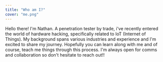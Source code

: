 ```yaml
---
title: "Who am I?"
cover: "me.png"
---
```



Hello there! I'm Nathan. A penetration tester by trade, i've recently entered the world of hardware hacking, specifically related to IoT (Internet of Things). My background spans various industries and experience and I'm excited to share my journey. Hopefully you can learn along with me and of course, teach me things through this process.  I'm always open for comms and collaboration so don't hesitate to reach out!!